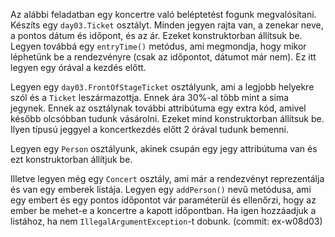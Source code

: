 Az alábbi feladatban egy koncertre való beléptetést fogunk megvalósítani. Készíts egy  `day03.Ticket` osztályt. Minden jegyen rajta van, a zenekar neve, a pontos dátum és időpont, és az ár.
Ezeket konstruktorban állítsuk be. Legyen továbbá egy `entryTime()` metódus, ami megmondja, hogy mikor léphetünk be a rendezvényre (csak az időpontot, dátumot már nem). Ez itt legyen egy órával a kezdés előtt. <br>

Legyen egy `day03.FrontOfStageTicket` osztályunk, ami a legjobb helyekre szól és a `Ticket` leszármazottja. Ennek ára 30%-al több mint a sima jegynek. Ennek az osztálynak további attribútuma egy extra kód, amivel később olcsóbban tudunk vásárolni. Ezeket mind konstruktorban állítsuk be. Ilyen típusú jeggyel a koncertkezdés előtt 2 órával tudunk bemenni.<br>

Legyen egy `Person` osztályunk, akinek csupán egy jegy attribútuma van és ezt konstruktorban állítjuk be.<br>

Illetve legyen még egy `Concert` osztály, ami már a rendezvényt reprezentálja és van egy emberek listája. Legyen egy `addPerson()` nevű metódusa, ami egy embert és egy pontos időpontot vár paraméterül és ellenőrzi, hogy az ember be mehet-e a koncertre a kapott időpontban. Ha igen hozzáadjuk a listához, ha nem `IllegalArgumentException`-t dobunk.
(commit: ex-w08d03)